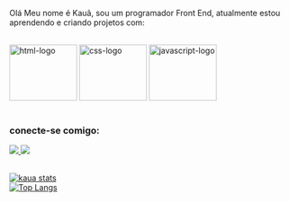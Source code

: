 Olá Meu nome é Kauã, sou um programador Front End, atualmente estou aprendendo e criando projetos com:
<br>
<br>
<div display=""flex >
  <img src="https://img.shields.io/badge/HTML5-E34F26?style=for-the-badge&logo=html5&logoColor=white" alt="html-logo" width="120px" height="100px" >
  <img src="https://img.shields.io/badge/CSS3-1572B6?style=for-the-badge&logo=css3&logoColor=white" alt="css-logo" width="120px" height="100px" >
  <img src="https://img.shields.io/badge/JavaScript-F7DF1E?style=for-the-badge&logo=javascript&logoColor=black" alt="javascript-logo" width="120px" height="100px" >
</div>
<br>

<h3>conecte-se comigo:</h3>
<div display="flex">
<a href="https://www.linkedin.com/in/kau%C3%A3-de-medeiros-paix%C3%A3o/"> <img src="https://img.shields.io/badge/LinkedIn-0077B5?style=for-the-badge&logo=linkedin&logoColor=white"> </a>
<a href="https://www.instagram.com/kauamedeiros96/" > <img src="https://img.shields.io/badge/Instagram-E4405F?style=for-the-badge&logo=instagram&logoColor=white"> </a>
</div>
   
<br>

[![kaua stats](https://github-readme-stats.vercel.app/api?username=kaua768)](https://github.com/anuraghazra/github-readme-stats)
<br>
[![Top Langs](https://github-readme-stats.vercel.app/api/top-langs/?username=kaua768)](https://github.com/anuraghazra/github-readme-stats)
